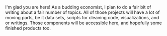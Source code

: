 I'm glad you are here! As a budding economist, I plan to do a fair bit of writing about a fair number of topics. All of those projects will have a lot of moving parts, be it data sets, scripts for cleaning code, visualizations, and or writings. Those components will be accessible here, and hopefully some finished products too.
